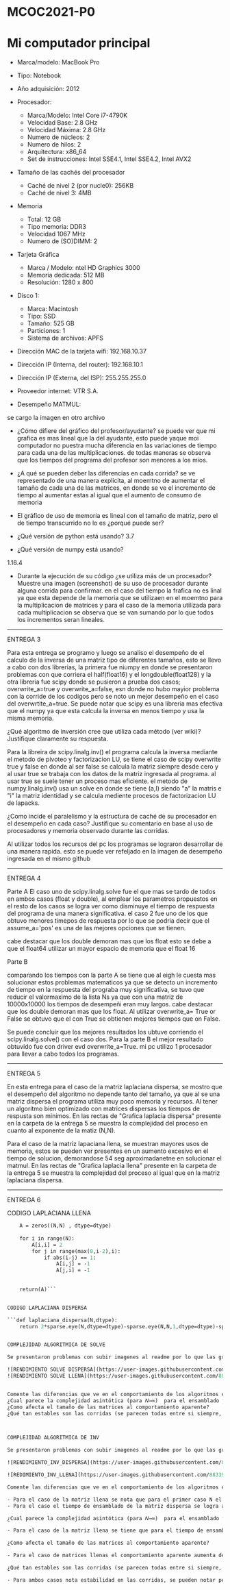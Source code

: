 # MCOC2021-P0

# Mi computador principal

* Marca/modelo: MacBook Pro
* Tipo: Notebook
* Año adquisición: 2012
* Procesador:
  * Marca/Modelo: Intel Core i7-4790K
  * Velocidad Base: 2.8 GHz
  * Velocidad Máxima: 2.8 GHz
  * Numero de núcleos: 2 
  * Numero de hilos: 2
  * Arquitectura: x86_64
  * Set de instrucciones: Intel SSE4.1, Intel SSE4.2, Intel AVX2
* Tamaño de las cachés del procesador
  * Caché de nivel 2 (por nucle0): 256KB
  * Caché de nivel 3: 4MB
* Memoria 
  * Total: 12 GB
  * Tipo memoria: DDR3
  * Velocidad 1067 MHz
  * Numero de (SO)DIMM: 2
* Tarjeta Gráfica
  * Marca / Modelo: ntel HD Graphics 3000
  * Memoria dedicada: 512 MB
  * Resolución: 1280 x 800
* Disco 1: 
  * Marca: Macintosh
  * Tipo: SSD
  * Tamaño: 525 GB
  * Particiones: 1
  * Sistema de archivos: APFS
  
* Dirección MAC de la tarjeta wifi:  192.168.10.37
* Dirección IP (Interna, del router): 192.168.10.1
* Dirección IP (Externa, del ISP): 255.255.255.0
* Proveedor internet: VTR S.A.


* Desempeño MATMUL:

se cargo la imagen en otro archivo



* ¿Cómo difiere del gráfico del profesor/ayudante?
se puede ver que mi grafica es mas lineal que la del ayudante, esto puede yaque moi computador no puestra mucha diferencia en las variaciones de tiempo para cada una de las multiplicaciones. de todas maneras se observa que los tiempos del programa del profesor son menores a los mios.

* ¿A qué se pueden deber las diferencias en cada corrida?
 se ve representado de una manera explicita, al moemtno de aumentar el tamaño de cada una de las matrices, en donde se ve el incremento de tiempo al aumentar estas al igual que el aumento de consumo de memoria

* El gráfico de uso de memoria es lineal con el tamaño de matriz, pero el de tiempo transcurrido no lo es ¿porqué puede ser?
* ¿Qué versión de python está usando?
3.7

* ¿Qué versión de numpy está usando?

1.16.4

* Durante la ejecución de su código ¿se utiliza más de un procesador? Muestre una imagen (screenshot) de su uso de procesador durante alguna corrida para confirmar. 
en el caso del tiempo la frafica no es linal ya que esta depende de la memoria que se utilizaen en el moemtno para la multiplicacion de matrices y para el caso de la memoria utilizada para cada multiplicacion se observa que se van sumando por lo que todos los incrementos seran lineales.

--------------------------------------------------------------------------------------------------------------------------------------------------------------------

ENTREGA 3

Para esta entrega se programo y luego se analiso el desempeño de el calculo de la inversa de una matriz tipo de diferentes tamaños, esto se llevo a cabo con dos librerias, la primera fue niumpy en donde se presentaron problemas con que corriera el half(float16) y el longdouble(float128) y la otra libreria fue scipy donde se pusieron a prueba dos casos; overwrite_a=true y overwrite_a=false, esn donde no hubo mayior problema con la corride de los codigos pero se noto un mejor desempeño en el caso del overwrtite_a=true.
Se puede notar que scipy es una libreria mas efectiva que el numpy ya que esta calcula la inversa en menos tiempo y usa la misma memoria.

¿Qué algoritmo de inversión cree que utiliza cada método (ver wiki)? Justifique claramente su respuesta.

Para la libreira de scipy.linalg.inv() el programa calcula la inversa mediante el metodo de pivoteo y factorizacion LU, se tiene el caso de scipy overwrite true y false en donde al ser false se calcula la matriz siempre desde cero y al usar true se trabaja con los datos de la matriz ingresada al programa. al usar true se suele tener un proceso mas eficiente.
el metodo de numpy.linalg.inv() usa un solve en donde se tiene (a,I) siendo "a" la matris e "i" la matriz identidad y se calcula mediente procesos de factorizacion LU de lapacks.


¿Como incide el paralelismo y la estructura de caché de su procesador en el desempeño en cada caso? Justifique su comentario en base al uso de procesadores y memoria observado durante las corridas. 


Al utilizar todos los recursos del pc los programas se lograron desarrollar de una manera rapida. esto se puede ver refeljado en la imagen de desempeño ingresada en el mismo github

-------------------------------------------------------------------------------------------------------------------------------------------------------------------

ENTREGA 4

Parte A
El caso uno de scipy.linalg.solve fue el que mas se tardo de todos en ambos casos (float y double), al emplear los parametros propuestos en el resto de los casos se logra ver como disminuye el tiempo de respuesta del programa de una manera significativa. el caso 2 fue uno de los que obtuvo menores timepos de respuesta por lo que se podria decir que el assume_a='pos' es una de las mejores opciones  que se tienen.

cabe destacar que los double demoran mas que los float esto se debe a que el float64 utilizar un mayor espacio de memoria que el float 16


Parte B

comparando los tiempos con la parte A se tiene que al eigh le cuesta mas solucionar estos problemas matematicos ya que se detecto un incremento de tiempo en la respuesta del prograba muy significativa, se tuvo que reducir el valormaximo de la lista Ns ya que con una matriz de 10000x10000 los tiempos de desempeñi eran muy largos. cabe destacar que los double demoran mas que los float.
Al utilizar overwrite_a= True or False se obtuvo que el con True se obtienen mejores tiempos que on False.


Se puede concluir que los mejores resultados los ubtuve corriendo el scipy.linalg.solve() con el caso dos. Para la parte B el mejor resultado obtuvido fue con driver evd overwrite_a=True. mi pc utilizo 1 procesador para llevar a cabo todos los programas.


-------------------------------------------------------------------------------------------------------------------------------------------------------------------

ENTREGA 5

En esta entrega para el caso de la matriz laplaciana dispersa, se mostro que el desempeño del algoritmo no depende tanto del tamaño, ya que al se una matriz dispersa el programa utiliza muy poco memoria y recursos. Al tener un algoritmo bien optimizado con matrices dispersas los tiempos de respusta son minimos. 
En las rectas de "Grafica laplacia dispersa" presente en la carpeta de la entrega 5 se muestra la complejidad del proceso en cuanto al exponente de la matiz (N,N).

Para el caso de la matriz lapaciana llena, se muestran mayores usos de memoria, estos se pueden ver presentes en un aumento excesivo en el tiempo de solucion, demorandose 54 seg aproximadanetne en solucionar el matmul. En las rectas de "Grafica laplacia llena" presente en la carpeta de la entrega 5 se muestra la complejidad del proceso al igual que en la matriz laplaciana dispersa.


-------------------------------------------------------------------------------------------------------------------------------------------------------------------

ENTREGA 6


CODIGO LAPLACIANA LLENA


```def laplaciana_llena(N, dtype):
    A = zeros((N,N) , dtype=dtype)
    
    for i in range(N):
        A[i,i] = 2
        for j in range(max(0,i-2),i):
            if abs(i-j) == 1:
                A[i,j] = -1
                A[j,i] = -1
        
        
    return(A)```


CODIGO LAPLACIANA DISPERSA

```def laplaciana_dispersa(N,dtype):
    return 2*sparse.eye(N,dtype=dtype)-sparse.eye(N,N,1,dtype=dtype)-sparse.eye(N,N,-1,dtype=dtype)```


COMPLEJIDAD ALGORITMICA DE SOLVE

Se presentaron problemas con subir imagenes al readme por lo que las graficas estan presentes en la carpeta "P6" respectiva a esta entrega

![RENDIMIENTO SOLVE DISPERSA](https://user-images.githubusercontent.com/88339852/132029577-7f72d800-b044-48e2-92f7-a5ecaec68cdd.png)
![RENDIMIENTO SOLVE LLENA](https://user-images.githubusercontent.com/88339852/132029585-4d03eba0-9fbb-4815-83dd-000a7be46191.png)


Comente las diferencias que ve en el comportamiento de los algoritmos en el caso de matrices llenas y dispersas.
¿Cual parece la complejidad asintótica (para 𝑁→∞)  para el ensamblado y solución en ambos casos y porqué?
¿Como afecta el tamaño de las matrices al comportamiento aparente?
¿Qué tan estables son las corridas (se parecen todas entre si siempre, nunca, en un rango)?



COMPLEJIDAD ALGORITMICA DE INV

Se presentaron problemas con subir imagenes al readme por lo que las graficas estan presentes en la carpeta "P6" respectiva a esta entrega

![RENDIMIENTO_INV_DISPERSA](https://user-images.githubusercontent.com/88339852/132022835-a30cb183-2fb0-407d-9a4f-9484e792a318.png)

![REDIMIENTO_INV_LLENA](https://user-images.githubusercontent.com/88339852/132022827-da8a3e6d-2808-4c34-b5cb-061d1ae09890.png)

Comente las diferencias que ve en el comportamiento de los algoritmos en el caso de matrices llenas y dispersas.

- Para el caso de la matriz llena se nota que para el primer caso N el tiempo es bien alto, esot se debe a que es el comienzo del ciclo while por lo que se usa una mayor cantidad  de esfuerzo, al seguir con el caso N(10) se puede notar un timepo de ensamblado super pequeño y a medida que el N aumenta se nota un incremento constante mas o menos del tipo lineal pero con una pendiente notoria. 
- Para el caso el tiempo de ensamblado de la matriz dispersa se logra apreciar  un menor tiempor en promedio al momento de compararla con la grafica de la matriz llena, en la dispersa se aprecia un leve incremento del tiempo al aumentar el N(), por l que se puede concluir que al aumentar el N para la matriz dispera se nota que el pocesador del computador no requiere de tanto trabajo adicional para ensamblar matrices de mayor tamaño.

¿Cual parece la complejidad asintótica (para 𝑁→∞)  para el ensamblado y solución en ambos casos y porqué?

- Para el caso de la matriz llena se tiene que para el tiempo de ensamblado la comlejidad asintotica tiende hacia 0(N^2) desde O(N),  al igual que para el tiempo de solucion. eso es ya que al tener matris llena mayor el programa utilizara mucha mas memoria ya que tendra que recorrer la matriz con muchisimos mas ceros. Para el caso de la matriz dispersa se aprecia un comportamiento mucho mas centrado hacia  O(N) tanto para el tiempo de ensamblado como para el de solucion. Esto se produce que que al tener matrices dispersas los tiempos de ensamblado y solucion  tienen aumentos mucho menos exponenciales que las matrices lenas ya que se recorren de una manera mucho mas eficiente.

¿Como afecta el tamaño de las matrices al comportamiento aparente?

- Para el caso de matrices llenas el comportamiento aparente aumenta de manera brusca, esto se debe a la gran cantidad de datos que debe procesar el programa. Mientras que para las matrices dispersas, al ser mas pequeñas se puede ver un comportamiento mas lineal y mas eficiente

¿Qué tan estables son las corridas (se parecen todas entre si siempre, nunca, en un rango)?

- Para ambos casos nota estabilidad en las corridas, se pueden notar pequeños incremento de tiepo en alguno de los casos pero haciendo una vista generar se notan muy estables.



